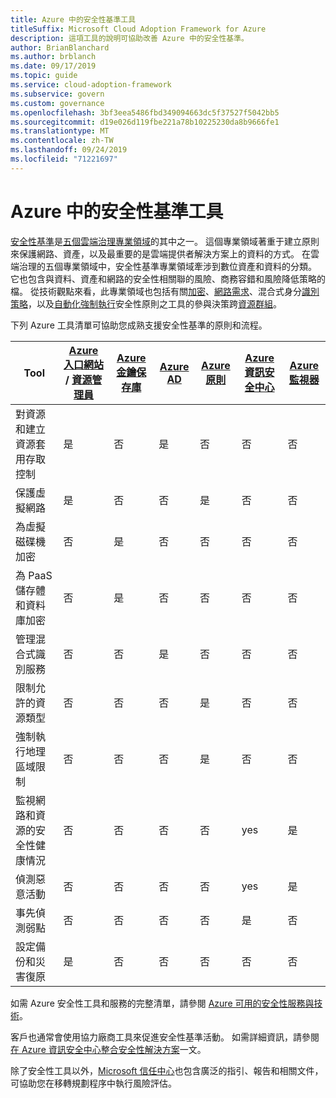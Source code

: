 ```yaml
---
title: Azure 中的安全性基準工具
titleSuffix: Microsoft Cloud Adoption Framework for Azure
description: 這項工具的說明可協助改善 Azure 中的安全性基準。
author: BrianBlanchard
ms.author: brblanch
ms.date: 09/17/2019
ms.topic: guide
ms.service: cloud-adoption-framework
ms.subservice: govern
ms.custom: governance
ms.openlocfilehash: 3bf3eea5486fbd349094663dc5f37527f5042bb5
ms.sourcegitcommit: d19e026d119fbe221a78b10225230da8b9666fe1
ms.translationtype: MT
ms.contentlocale: zh-TW
ms.lasthandoff: 09/24/2019
ms.locfileid: "71221697"
---
```

# <a name="security-baseline-tools-in-azure"></a>Azure 中的安全性基準工具

[安全性基準](./index.md)是[五個雲端治理專業領域](../governance-disciplines.md)的其中之一。 這個專業領域著重于建立原則來保護網路、資產，以及最重要的是雲端提供者解決方案上的資料的方式。 在雲端治理的五個專業領域中，安全性基準專業領域牽涉到數位資產和資料的分類。 它也包含與資料、資產和網路的安全性相關聯的風險、商務容錯和風險降低策略的檔。 從技術觀點來看，此專業領域也包括有關[加密](../../decision-guides/encryption/index.md)、[網路需求](../../decision-guides/software-defined-network/index.md)、混合式身分[識別策略](../../decision-guides/identity/index.md)，以及[自動化強制執行](../../decision-guides/policy-enforcement/index.md)安全性原則之工具的參與決策跨[資源群組](../../decision-guides/resource-consistency/index.md)。

下列 Azure 工具清單可協助您成熟支援安全性基準的原則和流程。

| Tool | [Azure 入口網站](https://azure.microsoft.com/features/azure-portal) / [資源管理員](https://docs.microsoft.com/azure/azure-resource-manager/resource-group-overview)  | [Azure 金鑰保存庫](https://docs.microsoft.com/azure/key-vault)  | [Azure AD](https://docs.microsoft.com/azure/active-directory/fundamentals/active-directory-whatis) | [Azure 原則](https://docs.microsoft.com/azure/governance/policy/overview) | [Azure 資訊安全中心](https://docs.microsoft.com/azure/security-center/security-center-intro) | [Azure 監視器](https://docs.microsoft.com/azure/azure-monitor/overview) |
|------------------------------------------------------------|---------------------------------|-----------------|----------|--------------|-----------------------|---------------|
| 對資源和建立資源套用存取控制   | 是                             | 否              | 是      | 否           | 否                    | 否            |
| 保護虛擬網路                                    | 是                             | 否              | 否       | 是          | 否                    | 否            |
| 為虛擬磁碟機加密                                     | 否                              | 是             | 否       | 否           | 否                    | 否            |
| 為 PaaS 儲存體和資料庫加密                         | 否                              | 是             | 否       | 否           | 否                    | 否            |
| 管理混合式識別服務                            | 否                              | 否              | 是      | 否           | 否                    | 否            |
| 限制允許的資源類型                         | 否                              | 否              | 否       | 是          | 否                    | 否            |
| 強制執行地理區域限制                          | 否                              | 否              | 否       | 是          | 否                    | 否            |
| 監視網路和資源的安全性健康情況          | 否                              | 否              | 否       | 否           | yes                   | 是           |
| 偵測惡意活動                                  | 否                              | 否              | 否       | 否           | yes                   | 是           |
| 事先偵測弱點                        | 否                              | 否              | 否       | 否           | 是                   | 否            |
| 設定備份和災害復原                     | 是                             | 否              | 否       | 否           | 否                    | 否            |

如需 Azure 安全性工具和服務的完整清單，請參閱 [Azure 可用的安全性服務與技術](https://docs.microsoft.com/azure/security/azure-security-services-technologies)。

客戶也通常會使用協力廠商工具來促進安全性基準活動。 如需詳細資訊，請參閱[在 Azure 資訊安全中心整合安全性解決方案](https://docs.microsoft.com/azure/security-center/security-center-partner-integration)一文。

除了安全性工具以外，[Microsoft 信任中心](https://www.microsoft.com/trustcenter/guidance/risk-assessment)也包含廣泛的指引、報告和相關文件，可協助您在移轉規劃程序中執行風險評估。
